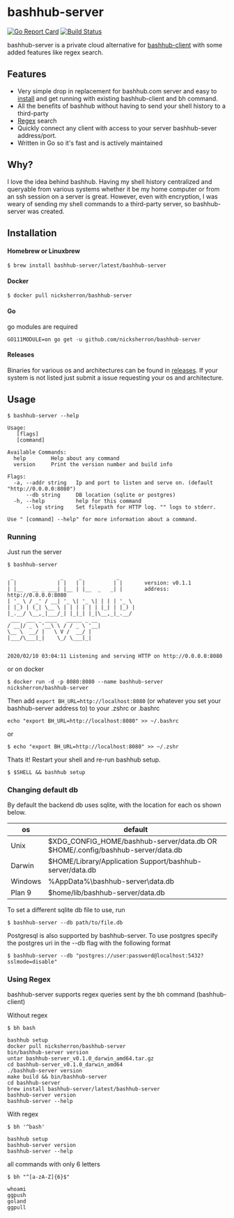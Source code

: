 # bashhub-server
[![Go Report Card](https://goreportcard.com/badge/github.com/nicksherron/bashhub-server)](https://goreportcard.com/report/github.com/nicksherron/bashhub-server) [![Build Status](https://travis-ci.org/nicksherron/bashhub-server.svg?branch=master)](https://travis-ci.org/nicksherron/bashhub-server)

bashhub-server is a private cloud alternative for  [bashhub-client](https://github.com/rcaloras/bashhub-client) with some
added features like regex search.
 
## Features 

- Very simple drop in replacement for bashhub.com server and easy to [install](https://github.com/nicksherron/bashhub-server#installation) and get running with existing bashhub-client and bh command.
- All the benefits of bashhub without having to send your shell history to a third-party
- [Regex](https://github.com/nicksherron/bashhub-server#using-regex) search
- Quickly connect any client with  access to your server bashhub-sever address/port.
- Written in Go so it's fast and is actively maintained

## Why? 
I love the idea behind bashhub. Having my shell history centralized and queryable from various systems whether it 
be my home computer or from an ssh session on a server is great. However, even with encryption, 
I was weary of sending my shell commands to a third-party server, so bashhub-server was created.


## Installation

#### Homebrew or Linuxbrew
```
$ brew install bashhub-server/latest/bashhub-server
```
#### Docker 
```
$ docker pull nicksherron/bashhub-server
```
#### Go
go modules are required 
```
GO111MODULE=on go get -u github.com/nicksherron/bashhub-server
```
#### Releases 
Binaries for various os and architectures can be found in [releases](https://github.com/nicksherron/bashhub-server/releases).
If your system is not listed just submit a issue requesting your os and architecture.

## Usage 
```
$ bashhub-server --help

Usage:
   [flags]
   [command]

Available Commands:
  help        Help about any command
  version     Print the version number and build info

Flags:
  -a, --addr string   Ip and port to listen and serve on. (default "http://0.0.0.0:8080")
      --db string     DB location (sqlite or postgres)
  -h, --help          help for this command
      --log string    Set filepath for HTTP log. "" logs to stderr.

Use " [command] --help" for more information about a command.

```
### Running
Just run the server 

```
$ bashhub-server

 _               _     _           _
| |             | |   | |         | |		version: v0.1.1
| |__   __ _ ___| |__ | |__  _   _| |		address: http://0.0.0.0:8080
| '_ \ / _' / __| '_ \| '_ \| | | | '_ \
| |_) | (_| \__ \ | | | | | | |_| | |_) |
|_.__/ \__,_|___/_| |_|_| |_|\__,_|_.__/
 ___  ___ _ ____   _____ _ __
/ __|/ _ \ '__\ \ / / _ \ '__|
\__ \  __/ |   \ V /  __/ |
|___/\___|_|    \_/ \___|_|


2020/02/10 03:04:11 Listening and serving HTTP on http://0.0.0.0:8080
```
or on docker 

```
$ docker run -d -p 8080:8080 --name bashhub-server  nicksherron/bashhub-server 
```
Then add ```export BH_URL=http://localhost:8080``` (or whatever you set your bashhub-server address to) to your .zshrc or .bashrc 
```
echo "export BH_URL=http://localhost:8080" >> ~/.bashrc
```
or 
```
$ echo "export BH_URL=http://localhost:8080" >> ~/.zshr
```
Thats it! Restart your shell and re-run bashhub setup.
```
$ $SHELL && bashhub setup
```

### Changing default db
By default the backend db uses sqlite, with the location for each os shown below.


| os      | default                                                                          |
|---------|----------------------------------------------------------------------------------|
| Unix    | $XDG_CONFIG_HOME/bashhub-server/data.db OR  $HOME/.config/bashhub-server/data.db |
| Darwin  | $HOME/Library/Application Support/bashhub-server/data.db                         |
| Windows | %AppData%\bashhub-server\data.db                                                 |
| Plan 9  | $home/lib/bashhub-server/data.db                                                 |


To set a different sqlite db file to use, run
```
$ bashhub-server --db path/to/file.db
```
Postgresql is also supported by bashhub-server. To use postgres specify the postgres uri in the --db flag with the
following format
```
$ bashhub-server --db "postgres://user:password@localhost:5432?sslmode=disable"
```

### Using Regex
bashhub-server supports regex queries sent by the bh command (bashhub-client)

Without regex
```
$ bh bash

bashhub setup
docker pull nicksherron/bashhub-server
bin/bashhub-server version
untar bashhub-server_v0.1.0_darwin_amd64.tar.gz
cd bashhub-server_v0.1.0_darwin_amd64
./bashhub-server version
make build && bin/bashhub-server
cd bashhub-server
brew install bashhub-server/latest/bashhub-server
bashhub-server version
bashhub-server --help
```
With regex
```
$ bh '^bash'

bashhub setup
bashhub-server version
bashhub-server --help
```
all commands with only 6 letters

```
$ bh "^[a-zA-Z]{6}$"

whoami
ggpush
goland
ggpull
```

